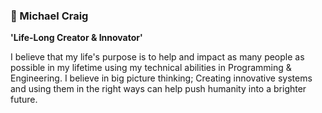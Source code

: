 ### 🤖 Michael Craig

**'Life-Long Creator & Innovator'**

I believe that my life's purpose is to help and impact as many people as possible in my lifetime using my technical abilities in Programming & Engineering. I believe in big picture thinking; Creating innovative systems and using them in the right ways can help push humanity into a brighter future.
